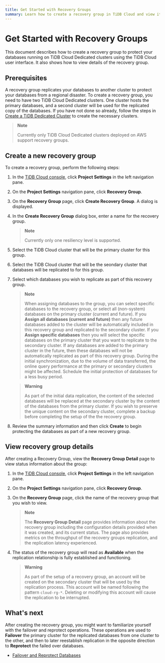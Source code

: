 ```yaml
---
title: Get Started with Recovery Groups
summary: Learn how to create a recovery group in TiDB Cloud and view its details.
---
```


# Get Started with Recovery Groups

This document describes how to create a recovery group to protect your databases running on TiDB Cloud Dedicated clusters using the TiDB Cloud user interface. It also shows how to view details of the recovery group.

## Prerequisites

A recovery group replicates your databases to another cluster to protect your databases from a regional disaster. To create a recovery group, you need to have two TiDB Cloud Dedicated clusters. One cluster hosts the primary databases, and a second cluster will be used for the replicated copy of the databases. If you have not done so already, follow the steps in [Create a TiDB Dedicated Cluster](/tidb-cloud/create-tidb-cluster.md) to create the necessary clusters.

> **Note**
>
> Currently only TiDB Cloud Dedicated clusters deployed on AWS support recovery groups.

## Create a new recovery group

To create a recovery group, perform the following steps:

1. In the [TiDB Cloud console](https://tidbcloud.com/), click **Project Settings** in the left navigation pane.

2. On the **Project Settings** navigation pane, click **Recovery Group**.

3. On the **Recovery Group** page, click **Create Recovery Group**. A dialog is displayed.

4. In the **Create Recovery Group** dialog box, enter a name for the recovery group.

    > **Note**
    >
    > Currently only one resiliency level is supported.

5. Select the TiDB Cloud cluster that will be the primary cluster for this group.

6. Select the TiDB Cloud cluster that will be the seondary cluster that databases will be replicated to for this group.

7. Select which databases you wish to replicate as part of this recovery group.

    > **Note**
    >
    > When assigning databases to the group, you can select specific databases to the recovery group, or select all (non-system) databases on the primary cluster (current and future).
    > If you **Assign all databases (current and future)** then any future databases added to the cluster will be automatically included in this recovery group and replicated to the secondary cluster.
    > If you **Assign specific databases** then you will select the specific databases on the primary cluster that you want to replicate to the secondary cluster. If any databases are added to the primary cluster in the future, then these databases will not be automatically replicated as part of this recovery group.
    > During the initial synchronization, due to the volume of data transferred, the online query performance at the primary or secondary clusters might be affected. Schedule the initial protection of databases for a less busy period.

    > **Warning**
    > 
    > As part of the initial data replication, the content of the selected databases will be replaced at the secondary cluster by the content of the databases from the primary cluster. If you wish to preserve the unique content on the secondary cluster, complete a backup before completing the setup of the the recovery group.

8. Review the summary information and then click **Create** to begin protecting the databases as part of a new recovery group.

## View recovery group details

After creating a Recovery Group, view the **Recovery Group Detail** page to view status information about the group:

1. In the [TiDB Cloud console](https://tidbcloud.com/), click **Project Settings** in the left navigation pane.

2. On the **Project Settings** navigation pane, click **Recovery Group**.

3. On the **Recovery Group** page, click the name of the recovery group that you wish to view.

    > **Note**
    >
    > The **Recovery Group Detail** page provides information about the recovery group including the configuration details provided when it was created, and its current status.
    > The page also provides metrics on the throughput of the recovery groups replication, and the replication latency experienced.

4. The status of the recovery group will read as **Available** when the replication relationship is fully established and functioning.

    > **Warning**
    >
    > As part of the setup of a recovery group, an account will be created on the secondary cluster that will be used by the replication process. This account will be named following the pattern `cloud-rg-*`. Deleting or modifying this account will cause the replication to be interrupted.

## What's next

After creating the recovery group, you might want to familiarize yourself with the failover and reprotect operations. These operations are used to **Failover** the primary cluster for the replicated databases from one cluster to the other, and then to later reestablish replication in the opposite direction to **Reprotect** the failed over databases.

- [Failover and Reprotect Databases](/tidb-cloud/recovery-group-failover.md)
